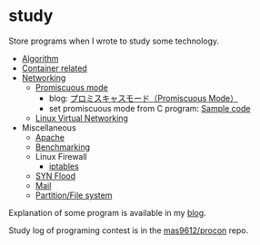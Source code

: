 # study

Store programs when I wrote to study some technology.

* [Algorithm](algorithm/README.md)
* [Container related](container/README.md)
* [Networking](networking/README.md)
    - [Promiscuous mode](networking/promiscuous_mode/)
        - blog: [プロミスキャスモード（Promiscuous Mode）](https://www.mas9612.net/posts/promisc-mode/)
        - set promiscuous mode from C program: [Sample code](networking/promiscuous_mode/promisc_sample.c)
    - [Linux Virtual Networking](networking/linux_virtual_networking.md)
* Miscellaneous
    - [Apache](miscellaneous/apache/README.md)
    - [Benchmarking](miscellaneous/benchmarking.md)
    - Linux Firewall
        - [iptables](miscellaneous/iptables.md)
    - [SYN Flood](miscellaneous/syn-flood.md)
    - [Mail](miscellaneous/mail.md)
    - [Partition/File system](miscellaneous/partition_filesystem.md)

Explanation of some program is available in my [blog](https://www.mas9612.net).

Study log of programing contest is in the [mas9612/procon](https://github.com/mas9612/procon) repo.
